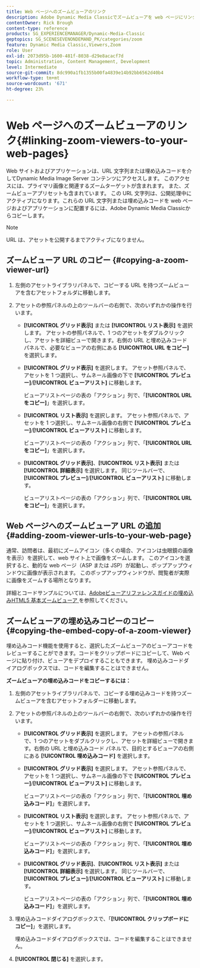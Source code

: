 ```yaml
---
title: Web ページへのズームビューアのリンク
description: Adobe Dynamic Media Classicでズームビューアを web ページにリンクする方法について説明します。
contentOwner: Rick Brough
content-type: reference
products: SG_EXPERIENCEMANAGER/Dynamic-Media-Classic
geptopics: SG_SCENESEVENONDEMAND_PK/categories/zoom
feature: Dynamic Media Classic,Viewers,Zoom
role: User
exl-id: 2073d95b-1600-481f-8038-d29e8acacf7d
topic: Administration, Content Management, Development
level: Intermediate
source-git-commit: 8dc990a1fb1355b00fa4839e14b92bb6562d40b4
workflow-type: tm+mt
source-wordcount: '671'
ht-degree: 23%

---
```


# Web ページへのズームビューアのリンク{#linking-zoom-viewers-to-your-web-pages}

Web サイトおよびアプリケーションは、URL 文字列または埋め込みコードを介してDynamic Media Image Server コンテンツにアクセスします。 このアクセスには、プライマリ画像と関連するズームターゲットが含まれます。 また、ズームビューアプリセットも含まれています。 この URL 文字列は、公開処理中にアクティブになります。これらの URL 文字列または埋め込みコードを web ページおよびアプリケーションに配置するには、Adobe Dynamic Media Classicからコピーします。

>[!NOTE]
>
>URL は、アセットを公開するまでアクティブになりません。

## ズームビューア URL のコピー {#copying-a-zoom-viewer-url}

1. 左側のアセットライブラリパネルで、コピーする URL を持つズームビューアを含むアセットフォルダに移動します。
1. アセットの参照パネルの上のツールバーの右側で、次のいずれかの操作を行います。

   * **[!UICONTROL グリッド表示]** または **[!UICONTROL リスト表示]** を選択します。 アセットの参照パネルで、1 つのアセットをダブルクリックし、アセットを詳細ビューで開きます。右側の URL と埋め込みコード パネルで、必要なビューアの右側にある **[!UICONTROL URL をコピー]** を選択します。
   * **[!UICONTROL グリッド表示]** を選択します。 アセット参照パネルで、アセットを 1 つ選択し、サムネール画像の下で **[!UICONTROL プレビュー]**/**[!UICONTROL ビューアリスト]** に移動します。

     ビューアリストページの表の「アクション」列で、「**[!UICONTROL URL をコピー]**」を選択します。

   * **[!UICONTROL リスト表示]** を選択します。 アセット参照パネルで、アセットを 1 つ選択し、サムネール画像の右側で **[!UICONTROL プレビュー]**/**[!UICONTROL ビューアリスト]** に移動します。

     ビューアリストページの表の「アクション」列で、「**[!UICONTROL URL をコピー]**」を選択します。

   * **[!UICONTROL グリッド表示]**、**[!UICONTROL リスト表示]** または **[!UICONTROL 詳細表示]** を選択します。 同じツールバーで、**[!UICONTROL プレビュー]**/**[!UICONTROL ビューアリスト]** に移動します。

     ビューアリストページの表の「アクション」列で、「**[!UICONTROL URL をコピー]**」を選択します。

## Web ページへのズームビューア URL の追加 {#adding-zoom-viewer-urls-to-your-web-page}

通常、訪問者は、最初にズームアイコン（多くの場合、アイコンは虫眼鏡の画像を表示）を選択して、web サイト上で画像をズームします。 このアイコンを選択すると、動的な web ページ（ASP または JSP）が起動し、ポップアップウィンドウに画像が表示されます。 このポップアップウィンドウが、閲覧者が実際に画像をズームする場所となります。

詳細とコードサンプルについては、[Adobeビューアリファレンスガイドの埋め込みHTML5 基本ズームビューア ](https://experienceleague.adobe.com/ja/docs/dynamic-media-developer-resources/library/viewers-aem-assets-dmc/basic-zoom/c-html5-20-basic-zoom-viewer-about#section-e1c3106f5b3e445d9b95be337c2f94e2) を参照してください。

## ズームビューアの埋め込みコピーのコピー {#copying-the-embed-copy-of-a-zoom-viewer}

埋め込みコード機能を使用すると、選択したズームビューアのビューアコードをレビューすることができます。コードをクリップボードにコピーして、Web ページに貼り付け、ビューアをデプロイすることもできます。 埋め込みコードダイアログボックスでは、コードを編集することはできません。

**ズームビューアの埋め込みコードをコピーするには：**

1. 左側のアセットライブラリパネルで、コピーする埋め込みコードを持つズームビューアを含むアセットフォルダーに移動します。
1. アセットの参照パネルの上のツールバーの右側で、次のいずれかの操作を行います。

   * **[!UICONTROL グリッド表示]** を選択します。 アセットの参照パネルで、1 つのアセットをダブルクリックし、アセットを詳細ビューで開きます。右側の URL と埋め込みコード パネルで、目的とするビューアの右側にある **[!UICONTROL 埋め込みコード]** を選択します。
   * **[!UICONTROL グリッド表示]** を選択します。 アセット参照パネルで、アセットを 1 つ選択し、サムネール画像の下で **[!UICONTROL プレビュー]**/**[!UICONTROL ビューアリスト]** に移動します。

     ビューアリストページの表の「アクション」列で、「**[!UICONTROL 埋め込みコード]**」を選択します。

   * **[!UICONTROL リスト表示]** を選択します。 アセット参照パネルで、アセットを 1 つ選択し、サムネール画像の右側で **[!UICONTROL プレビュー]**/**[!UICONTROL ビューアリスト]** に移動します。

     ビューアリストページの表の「アクション」列で、「**[!UICONTROL 埋め込みコード]**」を選択します。

   * **[!UICONTROL グリッド表示]**、**[!UICONTROL リスト表示]** または **[!UICONTROL 詳細表示]** を選択します。 同じツールバーで、**[!UICONTROL プレビュー]**/**[!UICONTROL ビューアリスト]** に移動します。

     ビューアリストページの表の「アクション」列で、「**[!UICONTROL 埋め込みコード]**」を選択します。

1. 埋め込みコードダイアログボックスで、「**[!UICONTROL クリップボードにコピー]**」を選択します。

   埋め込みコードダイアログボックスでは、コードを編集することはできません。

1. **[!UICONTROL 閉じる]** を選択します。
